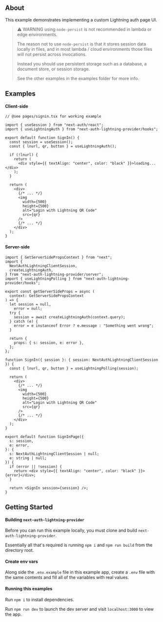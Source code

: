 ## About

This example demonstrates implementing a custom Lightning auth page UI.

> ⚠️ WARNING using `node-persist` is not recommended in lambda or edge environments.
>
> The reason not to use `node-persist` is that it stores session data locally in files, and in most lambda / cloud environments those files will not persist across invocations.
>
> Instead you should use persistent storage such as a database, a document store, or session storage.
>
> See the other examples in the examples folder for more info.

## Examples

#### Client-side

```tsx
// @see pages/signin.tsx for working example

import { useSession } from "next-auth/react";
import { useLightningAuth } from "next-auth-lightning-provider/hooks";

export default function SignIn() {
  const session = useSession();
  const { lnurl, qr, button } = useLightningAuth();

  if (!lnurl) {
    return (
      <div style={{ textAlign: "center", color: "black" }}>loading...</div>
    );
  }

  return (
    <div>
      {/* ... */}
      <img
        width={500}
        height={500}
        alt="Login with Lightning QR Code"
        src={qr}
      />
      {/* ... */}
    </div>
  );
}
```

#### Server-side

```tsx
import { GetServerSidePropsContext } from "next";
import {
  NextAuthLightningClientSession,
  createLightningAuth,
} from "next-auth-lightning-provider/server";
import { useLightningPolling } from "next-auth-lightning-provider/hooks";

export const getServerSideProps = async (
  context: GetServerSidePropsContext
) => {
  let session = null,
    error = null;
  try {
    session = await createLightningAuth(context.query);
  } catch (e) {
    error = e instanceof Error ? e.message : "Something went wrong";
  }

  return {
    props: { s: session, e: error },
  };
};

function SignIn({ session }: { session: NextAuthLightningClientSession }) {
  const { lnurl, qr, button } = useLightningPolling(session);

  return (
    <div>
      {/* ... */}
      <img
        width={500}
        height={500}
        alt="Login with Lightning QR Code"
        src={qr}
      />
      {/* ... */}
    </div>
  );
}

export default function SignInPage({
  s: session,
  e: error,
}: {
  s: NextAuthLightningClientSession | null;
  e: string | null;
}) {
  if (error || !session) {
    return <div style={{ textAlign: "center", color: "black" }}>{error}</div>;
  }

  return <SignIn session={session} />;
}
```

## Getting Started

#### Building `next-auth-lightning-provider`

Before you can run this example locally, you must clone and build `next-auth-lightning-provider`.

Essentially all that's required is running `npm i` and `npm run build` from the directory root.

#### Create env vars

Along side the `.env.example` file in this example app, create a `.env` file with the same contents and fill all of the variables with real values.

#### Running this examples

Run `npm i` to install dependencies.

Run `npm run dev` to launch the dev server and visit `localhost:3000` to view the app.
